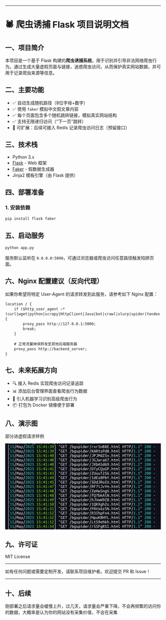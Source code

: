 
---

# 🕷️ 爬虫诱捕 Flask 项目说明文档

## 一、项目简介

本项目是一个基于 Flask 构建的**爬虫诱捕系统**，用于识别并引导非法网络爬虫行为。通过生成大量虚假页面与链接，迷惑爬虫访问，从而保护真实网站数据，并可用于记录爬虫来源等信息。

## 二、主要功能

- ✅ 自动生成随机路径（8位字母+数字）
- ✅ 使用 `faker` 模拟中文假文章内容
- ✅ 每个页面包含多个随机跳转链接，模拟真实网站结构
- ✅ 支持无限递归访问（“下一页”跳转）
- 🚨 可扩展：后续可接入 Redis 记录爬虫访问日志（预留接口）

## 三、技术栈

- Python 3.x
- [Flask](https://flask.palletsprojects.com/) - Web 框架
- [Faker](https://github.com/joke2k/faker) - 假数据生成器
- Jinja2 模板引擎（由 Flask 提供）

## 四、部署准备

### 1. 安装依赖

```bash
pip install flask faker 
```
## 五、启动服务

```bash
python app.py
```


服务默认监听在 `0.0.0.0:5000`，可通过浏览器或爬虫访问任意路径触发陷阱页面。

## 六、Nginx 配置建议（反向代理）

如果你希望将特定 User-Agent 的请求转发到此服务，请参考如下 Nginx 配置：

```nginx
location / {
    if ($http_user_agent ~* (curl|wget|python|scrapy|HttpClient|Java|bot|crawl|slurp|spider|Yandex|AhrefsBot|SemrushBot|.com|ClaudeBot|Amazon|Chrome/\*)) {
        proxy_pass http://127.0.0.1:5000;
        break;
    }

    # 正常流量继续转发至其他后端服务器
    proxy_pass http://backend_server;
}
```


## 七、未来拓展方向

- 🔍 接入 Redis 实现爬虫访问记录追踪
- 📊 添加后台管理界面查看爬虫行为数据
- 🧠 引入机器学习识别高级爬虫行为
- 📦 打包为 Docker 镜像便于部署
## 八、演示图
部分进虚假请求样例

![img.png](img.png)
## 九、许可证

MIT License

---

如有任何问题或需要定制开发，请联系项目维护者。欢迎提交 PR 和 Issue！

---
## 十、后续
刚部署之后请求量会缓慢上升，过几天，请求量会严重下降，不会再频繁的访问你的数据，大概率是认为你的网站没有采集价值，不会在采集
